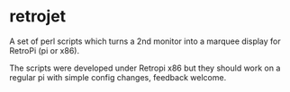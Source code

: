 # retrojet

A set of perl scripts which turns a 2nd monitor into a marquee display for RetroPi (pi or x86).

The scripts were developed under Retropi x86 but they should work on a regular pi with simple config changes, feedback welcome.
